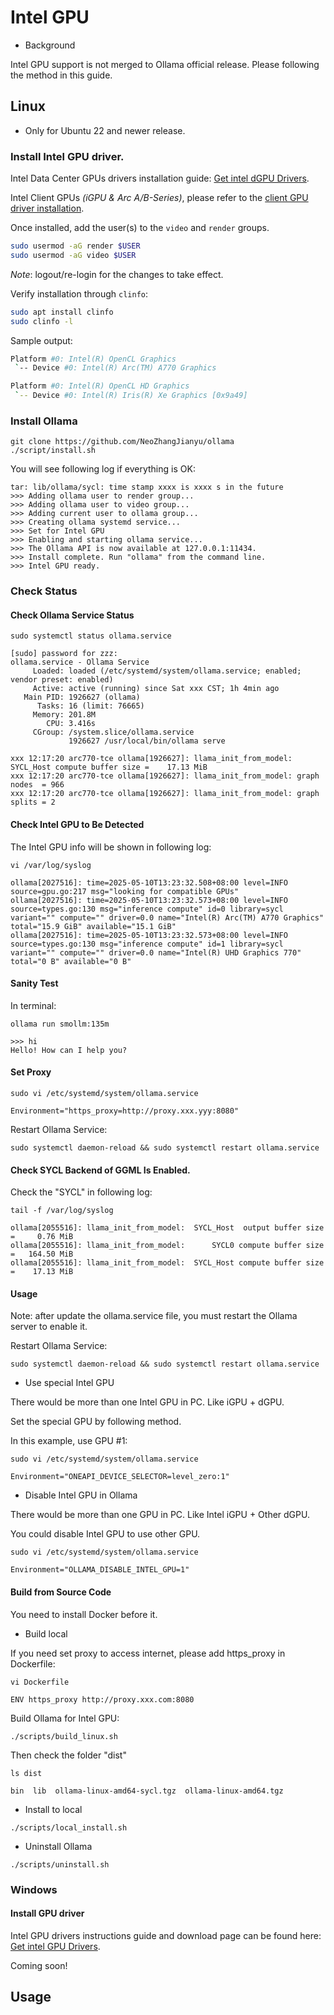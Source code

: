 # Intel GPU

- Background

Intel GPU support is not merged to Ollama official release. Please following the method in this guide.


## Linux

- Only for Ubuntu 22 and newer release.

### Install Intel GPU driver.

Intel Data Center GPUs drivers installation guide: [Get intel dGPU Drivers](https://dgpu-docs.intel.com/driver/installation.html#ubuntu-install-steps).

Intel Client GPUs *(iGPU & Arc A/B-Series)*, please refer to the [client GPU driver installation](https://dgpu-docs.intel.com/driver/client/overview.html).

Once installed, add the user(s) to the `video` and `render` groups.

```sh
sudo usermod -aG render $USER
sudo usermod -aG video $USER
```

*Note*: logout/re-login for the changes to take effect.

Verify installation through `clinfo`:

```sh
sudo apt install clinfo
sudo clinfo -l
```

Sample output:

```sh
Platform #0: Intel(R) OpenCL Graphics
 `-- Device #0: Intel(R) Arc(TM) A770 Graphics

Platform #0: Intel(R) OpenCL HD Graphics
 `-- Device #0: Intel(R) Iris(R) Xe Graphics [0x9a49]
```

### Install Ollama

```
git clone https://github.com/NeoZhangJianyu/ollama
./script/install.sh
```

You will see following log if everything is OK:

```
tar: lib/ollama/sycl: time stamp xxxx is xxxx s in the future
>>> Adding ollama user to render group...
>>> Adding ollama user to video group...
>>> Adding current user to ollama group...
>>> Creating ollama systemd service...
>>> Set for Intel GPU
>>> Enabling and starting ollama service...
>>> The Ollama API is now available at 127.0.0.1:11434.
>>> Install complete. Run "ollama" from the command line.
>>> Intel GPU ready.
```

### Check Status

#### Check Ollama Service Status
```
sudo systemctl status ollama.service

[sudo] password for zzz:
ollama.service - Ollama Service
     Loaded: loaded (/etc/systemd/system/ollama.service; enabled; vendor preset: enabled)
     Active: active (running) since Sat xxx CST; 1h 4min ago
   Main PID: 1926627 (ollama)
      Tasks: 16 (limit: 76665)
     Memory: 201.8M
        CPU: 3.416s
     CGroup: /system.slice/ollama.service
             1926627 /usr/local/bin/ollama serve

xxx 12:17:20 arc770-tce ollama[1926627]: llama_init_from_model:  SYCL_Host compute buffer size =    17.13 MiB
xxx 12:17:20 arc770-tce ollama[1926627]: llama_init_from_model: graph nodes  = 966
xxx 12:17:20 arc770-tce ollama[1926627]: llama_init_from_model: graph splits = 2
```

#### Check Intel GPU to Be Detected

The Intel GPU info will be shown in following log:

```
vi /var/log/syslog

ollama[2027516]: time=2025-05-10T13:23:32.508+08:00 level=INFO source=gpu.go:217 msg="looking for compatible GPUs"
ollama[2027516]: time=2025-05-10T13:23:32.573+08:00 level=INFO source=types.go:130 msg="inference compute" id=0 library=sycl variant="" compute="" driver=0.0 name="Intel(R) Arc(TM) A770 Graphics" total="15.9 GiB" available="15.1 GiB"
ollama[2027516]: time=2025-05-10T13:23:32.573+08:00 level=INFO source=types.go:130 msg="inference compute" id=1 library=sycl variant="" compute="" driver=0.0 name="Intel(R) UHD Graphics 770" total="0 B" available="0 B"
```

#### Sanity Test

In terminal:

```
ollama run smollm:135m

>>> hi
Hello! How can I help you?
```

#### Set Proxy

```
sudo vi /etc/systemd/system/ollama.service

Environment="https_proxy=http://proxy.xxx.yyy:8080"
```

Restart Ollama Service:

```
sudo systemctl daemon-reload && sudo systemctl restart ollama.service

```
#### Check SYCL Backend of GGML Is Enabled.

Check the "SYCL" in following log:

```
tail -f /var/log/syslog

ollama[2055516]: llama_init_from_model:  SYCL_Host  output buffer size =     0.76 MiB
ollama[2055516]: llama_init_from_model:      SYCL0 compute buffer size =   164.50 MiB
ollama[2055516]: llama_init_from_model:  SYCL_Host compute buffer size =    17.13 MiB

```

#### Usage

Note: after update the ollama.service file, you must restart the Ollama server to enable it.

Restart Ollama Service:

```
sudo systemctl daemon-reload && sudo systemctl restart ollama.service

```

- Use special Intel GPU

There would be more than one Intel GPU in PC. Like iGPU + dGPU.

Set the special GPU by following method.

In this example, use GPU #1:

```
sudo vi /etc/systemd/system/ollama.service

Environment="ONEAPI_DEVICE_SELECTOR=level_zero:1"

```

- Disable Intel GPU in Ollama

There would be more than one GPU in PC. Like Intel iGPU + Other dGPU.

You could disable Intel GPU to use other GPU.

```
sudo vi /etc/systemd/system/ollama.service

Environment="OLLAMA_DISABLE_INTEL_GPU=1"
```

#### Build from Source Code

You need to install Docker before it.

- Build local

If you need set proxy to access internet, please add https_proxy in Dockerfile:

```
vi Dockerfile

ENV https_proxy http://proxy.xxx.com:8080
```

Build Ollama for Intel GPU:

```
./scripts/build_linux.sh
```

Then check the folder "dist"

```
ls dist

bin  lib  ollama-linux-amd64-sycl.tgz  ollama-linux-amd64.tgz
```

- Install to local

```
./scripts/local_install.sh
```

- Uninstall Ollama

```
./scripts/uninstall.sh
```


### Windows

#### Install GPU driver

Intel GPU drivers instructions guide and download page can be found here: [Get intel GPU Drivers](https://www.intel.com/content/www/us/en/products/docs/discrete-gpus/arc/software/drivers.html).


Coming soon!

## Usage

##
